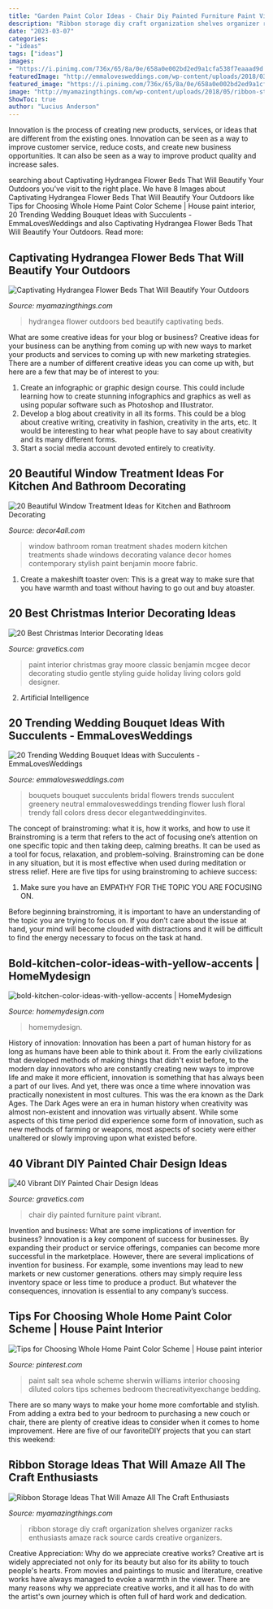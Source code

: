 ```yaml
---
title: "Garden Paint Color Ideas - Chair Diy Painted Furniture Paint Vibrant"
description: "Ribbon storage diy craft organization shelves organizer racks enthusiasts amaze rack source cards creative organizers"
date: "2023-03-07"
categories:
- "ideas"
tags: ["ideas"]
images:
- "https://i.pinimg.com/736x/65/8a/0e/658a0e002bd2ed9a1cfa538f7eaaad9d.jpg"
featuredImage: "http://emmalovesweddings.com/wp-content/uploads/2018/03/neutral-wedding-bouquets-ideas-with-succulents.jpg"
featured_image: "https://i.pinimg.com/736x/65/8a/0e/658a0e002bd2ed9a1cfa538f7eaaad9d.jpg"
image: "http://myamazingthings.com/wp-content/uploads/2018/05/ribbon-storage-ideas-5.jpg"
ShowToc: true
author: "Lucius Anderson"
---
```



Innovation is the process of creating new products, services, or ideas that are different from the existing ones. Innovation can be seen as a way to improve customer service, reduce costs, and create new business opportunities. It can also be seen as a way to improve product quality and increase sales.

	

		
searching about Captivating Hydrangea Flower Beds That Will Beautify Your Outdoors you've visit to the right place. We have 8 Images about Captivating Hydrangea Flower Beds That Will Beautify Your Outdoors like Tips for Choosing Whole Home Paint Color Scheme | House paint interior, 20 Trending Wedding Bouquet Ideas with Succulents - EmmaLovesWeddings and also Captivating Hydrangea Flower Beds That Will Beautify Your Outdoors. Read more:
		
    
## Captivating Hydrangea Flower Beds That Will Beautify Your Outdoors

<img loading=lazy src="http://myamazingthings.com/wp-content/uploads/2017/04/outdoors.png" onerror="this.onerror=null;this.src='https://tse3.mm.bing.net/th?id=OIP.9K2sNem8sGW3adn9uqeXSgHaLB&amp;pid=15.1';" alt="Captivating Hydrangea Flower Beds That Will Beautify Your Outdoors">

_Source: myamazingthings.com_

>hydrangea flower outdoors bed beautify captivating beds. 

	

What are some creative ideas for your blog or business?
Creative ideas for your business can be anything from coming up with new ways to market your products and services to coming up with new marketing strategies. There are a number of different creative ideas you can come up with, but here are a few that may be of interest to you: 
1) Create an infographic or graphic design course. This could include learning how to create stunning infographics and graphics as well as using popular software such as Photoshop and Illustrator. 
2) Develop a blog about creativity in all its forms. This could be a blog about creative writing, creativity in fashion, creativity in the arts, etc. It would be interesting to hear what people have to say about creativity and its many different forms. 
3) Start a social media account devoted entirely to creativity.

    
## 20 Beautiful Window Treatment Ideas For Kitchen And Bathroom Decorating

<img loading=lazy src="http://www.decor4all.com/wp-content/uploads/2015/07/roman-shades-window-treatment-ideas-for-bathroom-decorating-1.jpg" onerror="this.onerror=null;this.src='https://tse1.mm.bing.net/th?id=OIP.TYeHy_myf2BfXm8_7MYiygAAAA&amp;pid=15.1';" alt="20 Beautiful Window Treatment Ideas for Kitchen and Bathroom Decorating">

_Source: decor4all.com_

>window bathroom roman treatment shades modern kitchen treatments shade windows decorating valance decor homes contemporary stylish paint benjamin moore fabric. 

	

1. Create a makeshift toaster oven: This is a great way to make sure that you have warmth and toast without having to go out and buy atoaster.

    
## 20 Best Christmas Interior Decorating Ideas

<img loading=lazy src="http://www.gravetics.com/wp-content/uploads/2017/10/Gentle-gray-paint-color-by-Benjamin-Moore.jpg" onerror="this.onerror=null;this.src='https://tse3.mm.bing.net/th?id=OIP.JEy8avMn2LnYQyCdQgycngDIEs&amp;pid=15.1';" alt="20 Best Christmas Interior Decorating Ideas">

_Source: gravetics.com_

>paint interior christmas gray moore classic benjamin mcgee decor decorating studio gentle styling guide holiday living colors gold designer. 

	

2. Artificial Intelligence 

    
## 20 Trending Wedding Bouquet Ideas With Succulents - EmmaLovesWeddings

<img loading=lazy src="http://emmalovesweddings.com/wp-content/uploads/2018/03/neutral-wedding-bouquets-ideas-with-succulents.jpg" onerror="this.onerror=null;this.src='https://tse1.mm.bing.net/th?id=OIP.-rPFEe5cWvEuXKOSwYQq7gHaKD&amp;pid=15.1';" alt="20 Trending Wedding Bouquet Ideas with Succulents - EmmaLovesWeddings">

_Source: emmalovesweddings.com_

>bouquets bouquet succulents bridal flowers trends succulent greenery neutral emmalovesweddings trending flower lush floral trendy fall colors dress decor elegantweddinginvites. 

	

The concept of brainstroming: what it is, how it works, and how to use it
Brainstroming is a term that refers to the act of focusing one’s attention on one specific topic and then taking deep, calming breaths. It can be used as a tool for focus, relaxation, and problem-solving. Brainstroming can be done in any situation, but it is most effective when used during meditation or stress relief. Here are five tips for using brainstroming to achieve success:
1. Make sure you have an EMPATHY FOR THE TOPIC YOU ARE FOCUSING ON.

Before beginning brainstroming, it is important to have an understanding of the topic you are trying to focus on. If you don’t care about the issue at hand, your mind will become clouded with distractions and it will be difficult to find the energy necessary to focus on the task at hand.

    
## Bold-kitchen-color-ideas-with-yellow-accents | HomeMydesign

<img loading=lazy src="https://homemydesign.com/wp-content/uploads/2019/08/bold-kitchen-color-ideas-with-yellow-accents.jpg" onerror="this.onerror=null;this.src='https://tse1.mm.bing.net/th?id=OIP.FnqC6iUjjCz3rchu-xiVdAHaLH&amp;pid=15.1';" alt="bold-kitchen-color-ideas-with-yellow-accents | HomeMydesign">

_Source: homemydesign.com_

>homemydesign. 

	

History of innovation:
Innovation has been a part of human history for as long as humans have been able to think about it. From the early civilizations that developed methods of making things that didn't exist before, to the modern day innovators who are constantly creating new ways to improve life and make it more efficient, innovation is something that has always been a part of our lives. And yet, there was once a time where innovation was practically nonexistent in most cultures. This was the era known as the Dark Ages.
The Dark Ages were an era in human history when creativity was almost non-existent and innovation was virtually absent. While some aspects of this time period did experience some form of innovation, such as new methods of farming or weapons, most aspects of society were either unaltered or slowly improving upon what existed before.

    
## 40 Vibrant DIY Painted Chair Design Ideas

<img loading=lazy src="http://www.gravetics.com/wp-content/uploads/2017/08/DIY-Chair-Furniture-Art-Look-at-what-a-little-paint-and-fabric-can-do-to-and-old-chair.jpg" onerror="this.onerror=null;this.src='https://tse4.mm.bing.net/th?id=OIP.5fc6ID9aAkxFa6m4nhvbUgHaNO&amp;pid=15.1';" alt="40 Vibrant DIY Painted Chair Design Ideas">

_Source: gravetics.com_

>chair diy painted furniture paint vibrant. 

	

Invention and business: What are some implications of invention for business?
Innovation is a key component of success for businesses. By expanding their product or service offerings, companies can become more successful in the marketplace. However, there are several implications of invention for business. For example, some inventions may lead to new markets or new customer generations. others may simply require less inventory space or less time to produce a product. But whatever the consequences, innovation is essential to any company’s success.

    
## Tips For Choosing Whole Home Paint Color Scheme | House Paint Interior

<img loading=lazy src="https://i.pinimg.com/736x/65/8a/0e/658a0e002bd2ed9a1cfa538f7eaaad9d.jpg" onerror="this.onerror=null;this.src='https://tse3.mm.bing.net/th?id=OIP.UGCPaqUMi4ymFOOEXK3PFQHaLG&amp;pid=15.1';" alt="Tips for Choosing Whole Home Paint Color Scheme | House paint interior">

_Source: pinterest.com_

>paint salt sea whole scheme sherwin williams interior choosing diluted colors tips schemes bedroom thecreativityexchange bedding. 

	

There are so many ways to make your home more comfortable and stylish. From adding a extra bed to your bedroom to purchasing a new couch or chair, there are plenty of creative ideas to consider when it comes to home improvement. Here are five of our favoriteDIY projects that you can start this weekend: 

    
## Ribbon Storage Ideas That Will Amaze All The Craft Enthusiasts

<img loading=lazy src="http://myamazingthings.com/wp-content/uploads/2018/05/ribbon-storage-ideas-5.jpg" onerror="this.onerror=null;this.src='https://tse2.mm.bing.net/th?id=OIP.ywxEeWRmvTlPh9KlXneR_AHaLh&amp;pid=15.1';" alt="Ribbon Storage Ideas That Will Amaze All The Craft Enthusiasts">

_Source: myamazingthings.com_

>ribbon storage diy craft organization shelves organizer racks enthusiasts amaze rack source cards creative organizers. 

	

Creative Appreciation: Why do we appreciate creative works?
Creative art is widely appreciated not only for its beauty but also for its ability to touch people's hearts. From movies and paintings to music and literature, creative works have always managed to evoke a warmth in the viewer. There are many reasons why we appreciate creative works, and it all has to do with the artist's own journey which is often full of hard work and dedication.

